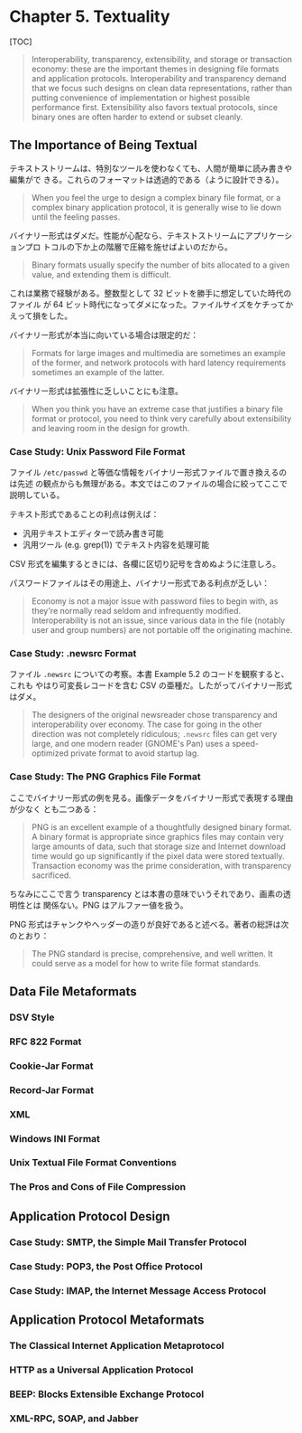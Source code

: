 # Chapter 5. Textuality

[TOC]

<!-- ad-hoc: made or happening only for a particular purpose or need, not planned before it happens -->

> Interoperability, transparency, extensibility, and storage or transaction
> economy: these are the important themes in designing file formats and
> application protocols. Interoperability and transparency demand that we focus
> such designs on clean data representations, rather than putting convenience of
> implementation or highest possible performance first. Extensibility also
> favors textual protocols, since binary ones are often harder to extend or
> subset cleanly.

## The Importance of Being Textual

テキストストリームは、特別なツールを使わなくても、人間が簡単に読み書きや編集がで
きる。これらのフォーマットは透過的である（ように設計できる）。

> When you feel the urge to design a complex binary file format, or a complex
> binary application protocol, it is generally wise to lie down until the
> feeling passes.

バイナリー形式はダメだ。性能が心配なら、テキストストリームにアプリケーションプロ
トコルの下か上の階層で圧縮を施せばよいのだから。

> Binary formats usually specify the number of bits allocated to a given value,
> and extending them is difficult.

これは業務で経験がある。整数型として 32 ビットを勝手に想定していた時代のファイル
が 64 ビット時代になってダメになった。ファイルサイズをケチってかえって損をした。

バイナリー形式が本当に向いている場合は限定的だ：

> Formats for large images and multimedia are sometimes an example of the
> former, and network protocols with hard latency requirements sometimes an
> example of the latter.

バイナリー形式は拡張性に乏しいことにも注意。

> When you think you have an extreme case that justifies a binary file format or
> protocol, you need to think very carefully about extensibility and leaving
> room in the design for growth.

### Case Study: Unix Password File Format

ファイル `/etc/passwd` と等価な情報をバイナリー形式ファイルで置き換えるのは先述
の観点からも無理がある。本文ではこのファイルの場合に絞ってここで説明している。

テキスト形式であることの利点は例えば：

* 汎用テキストエディターで読み書き可能
* 汎用ツール (e.g. grep(1)) でテキスト内容を処理可能

CSV 形式を編集するときには、各欄に区切り記号を含めぬように注意しろ。

パスワードファイルはその用途上、バイナリー形式である利点が乏しい：

> Economy is not a major issue with password files to begin with, as they're
> normally read seldom and infrequently modified. Interoperability is not an
> issue, since various data in the file (notably user and group numbers) are not
> portable off the originating machine.

### Case Study: .newsrc Format

ファイル `.newsrc` についての考察。本書 Example 5.2 のコードを観察すると、これも
やはり可変長レコードを含む CSV の亜種だ。したがってバイナリー形式はダメ。

> The designers of the original newsreader chose transparency and
> interoperability over economy. The case for going in the other direction was
> not completely ridiculous; `.newsrc` files can get very large, and one modern
> reader (GNOME's Pan) uses a speed-optimized private format to avoid startup
> lag.

### Case Study: The PNG Graphics File Format

ここでバイナリー形式の例を見る。画像データをバイナリー形式で表現する理由が少なく
とも二つある：

> PNG is an excellent example of a thoughtfully designed binary format. A binary
> format is appropriate since graphics files may contain very large amounts of
> data, such that storage size and Internet download time would go up
> significantly if the pixel data were stored textually. Transaction economy was
> the prime consideration, with transparency sacrificed.

ちなみにここで言う transparency とは本書の意味でいうそれであり、画素の透明性とは
関係ない。PNG はアルファー値を扱う。

PNG 形式はチャンクやヘッダーの造りが良好であると述べる。著者の総評は次のとおり：

> The PNG standard is precise, comprehensive, and well written. It could serve
> as a model for how to write file format standards.

## Data File Metaformats

### DSV Style

### RFC 822 Format

### Cookie-Jar Format

### Record-Jar Format

### XML

### Windows INI Format

### Unix Textual File Format Conventions

### The Pros and Cons of File Compression

## Application Protocol Design

### Case Study: SMTP, the Simple Mail Transfer Protocol

### Case Study: POP3, the Post Office Protocol

### Case Study: IMAP, the Internet Message Access Protocol

## Application Protocol Metaformats

### The Classical Internet Application Metaprotocol

### HTTP as a Universal Application Protocol

### BEEP: Blocks Extensible Exchange Protocol

### XML-RPC, SOAP, and Jabber

